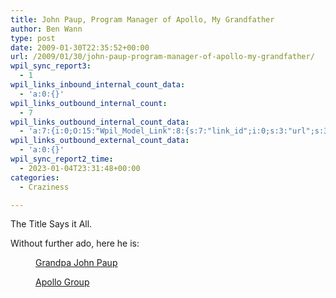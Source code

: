 ```yaml
---
title: John Paup, Program Manager of Apollo, My Grandfather
author: Ben Wann
type: post
date: 2009-01-30T22:35:52+00:00
url: /2009/01/30/john-paup-program-manager-of-apollo-my-grandfather/
wpil_sync_report3:
  - 1
wpil_links_inbound_internal_count_data:
  - 'a:0:{}'
wpil_links_outbound_internal_count:
  - 7
wpil_links_outbound_internal_count_data:
  - 'a:7:{i:0;O:15:"Wpil_Model_Link":8:{s:7:"link_id";i:0;s:3:"url";s:36:"https://benwann.com/earth-from-mars/";s:4:"host";s:11:"benwann.com";s:8:"internal";b:1;s:4:"post";O:15:"Wpil_Model_Post":11:{s:2:"id";i:116;s:5:"title";N;s:4:"type";s:4:"post";s:6:"status";N;s:7:"content";N;s:5:"links";N;s:4:"slug";N;s:6:"clicks";N;s:8:"position";N;s:15:"organic_traffic";N;s:6:"editor";N;}s:6:"anchor";s:15:"Earth from Mars";s:15:"added_by_plugin";b:0;s:8:"location";s:7:"content";}i:1;O:15:"Wpil_Model_Link":8:{s:7:"link_id";i:0;s:3:"url";s:29:"https://benwann.com/img_4206/";s:4:"host";s:11:"benwann.com";s:8:"internal";b:1;s:4:"post";O:15:"Wpil_Model_Post":11:{s:2:"id";i:173;s:5:"title";N;s:4:"type";s:4:"post";s:6:"status";N;s:7:"content";N;s:5:"links";N;s:4:"slug";N;s:6:"clicks";N;s:8:"position";N;s:15:"organic_traffic";N;s:6:"editor";N;}s:6:"anchor";s:8:"img_4206";s:15:"added_by_plugin";b:0;s:8:"location";s:7:"content";}i:2;O:15:"Wpil_Model_Link":8:{s:7:"link_id";i:0;s:3:"url";s:71:"https://benwann.com/l-640-425-77100430-fbe2-4c3c-ab9d-73489ac577b5jpeg/";s:4:"host";s:11:"benwann.com";s:8:"internal";b:1;s:4:"post";O:15:"Wpil_Model_Post":11:{s:2:"id";i:178;s:5:"title";N;s:4:"type";s:4:"post";s:6:"status";N;s:7:"content";N;s:5:"links";N;s:4:"slug";N;s:6:"clicks";N;s:8:"position";N;s:15:"organic_traffic";N;s:6:"editor";N;}s:6:"anchor";s:51:"l-640-425-77100430-fbe2-4c3c-ab9d-73489ac577b5.jpeg";s:15:"added_by_plugin";b:0;s:8:"location";s:7:"content";}i:3;O:15:"Wpil_Model_Link":8:{s:7:"link_id";i:0;s:3:"url";s:71:"https://benwann.com/p-640-480-d5ce2b7e-b1ae-46b2-93bb-1e2fba89bf4ejpeg/";s:4:"host";s:11:"benwann.com";s:8:"internal";b:1;s:4:"post";O:15:"Wpil_Model_Post":11:{s:2:"id";i:179;s:5:"title";N;s:4:"type";s:4:"post";s:6:"status";N;s:7:"content";N;s:5:"links";N;s:4:"slug";N;s:6:"clicks";N;s:8:"position";N;s:15:"organic_traffic";N;s:6:"editor";N;}s:6:"anchor";s:51:"p-640-480-d5ce2b7e-b1ae-46b2-93bb-1e2fba89bf4e.jpeg";s:15:"added_by_plugin";b:0;s:8:"location";s:7:"content";}i:4;O:15:"Wpil_Model_Link":8:{s:7:"link_id";i:0;s:3:"url";s:53:"https://benwann.com/song-chart-memes-computer-skills/";s:4:"host";s:11:"benwann.com";s:8:"internal";b:1;s:4:"post";O:15:"Wpil_Model_Post":11:{s:2:"id";i:234;s:5:"title";N;s:4:"type";s:4:"post";s:6:"status";N;s:7:"content";N;s:5:"links";N;s:4:"slug";N;s:6:"clicks";N;s:8:"position";N;s:15:"organic_traffic";N;s:6:"editor";N;}s:6:"anchor";s:32:"song-chart-memes-computer-skills";s:15:"added_by_plugin";b:0;s:8:"location";s:7:"content";}i:5;O:15:"Wpil_Model_Link":8:{s:7:"link_id";i:0;s:3:"url";s:29:"https://benwann.com/dsc_0032/";s:4:"host";s:11:"benwann.com";s:8:"internal";b:1;s:4:"post";O:15:"Wpil_Model_Post":11:{s:2:"id";i:239;s:5:"title";N;s:4:"type";s:4:"post";s:6:"status";N;s:7:"content";N;s:5:"links";N;s:4:"slug";N;s:6:"clicks";N;s:8:"position";N;s:15:"organic_traffic";N;s:6:"editor";N;}s:6:"anchor";s:8:"dsc_0032";s:15:"added_by_plugin";b:0;s:8:"location";s:7:"content";}i:6;O:15:"Wpil_Model_Link":8:{s:7:"link_id";i:0;s:3:"url";s:32:"https://benwann.com/picture-1-2/";s:4:"host";s:11:"benwann.com";s:8:"internal";b:1;s:4:"post";O:15:"Wpil_Model_Post":11:{s:2:"id";i:272;s:5:"title";N;s:4:"type";s:4:"post";s:6:"status";N;s:7:"content";N;s:5:"links";N;s:4:"slug";N;s:6:"clicks";N;s:8:"position";N;s:15:"organic_traffic";N;s:6:"editor";N;}s:6:"anchor";s:9:"picture-1";s:15:"added_by_plugin";b:0;s:8:"location";s:7:"content";}}'
wpil_links_outbound_external_count_data:
  - 'a:0:{}'
wpil_sync_report2_time:
  - 2023-01-04T23:31:48+00:00
categories:
  - Craziness

---
```

The Title Says it All.

Without further ado, here he is:

<div id='gallery-1' class='gallery galleryid-212 gallery-columns-3 gallery-size-thumbnail'>
  <figure class='gallery-item'> 
  
  <div class='gallery-icon '>
    <a href='https://benwann.com/2009/01/30/john-paup-program-manager-of-apollo-my-grandfather/08df88b0/'>Grandpa John Paup</a>
  </div></figure><figure class='gallery-item'> 
  
  <div class='gallery-icon '>
    <a href='https://benwann.com/2009/01/30/john-paup-program-manager-of-apollo-my-grandfather/09b16970/'>Apollo Group</a>
  </div></figure>
</div>